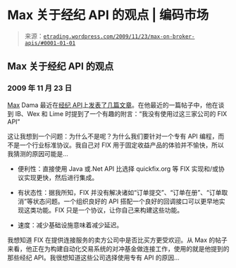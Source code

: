 <!--yml

类别：未分类

日期：2024-05-12 19:38:10

-->

# Max 关于经纪 API 的观点 | 编码市场

> 来源：[`etrading.wordpress.com/2009/11/23/max-on-broker-apis/#0001-01-01`](https://etrading.wordpress.com/2009/11/23/max-on-broker-apis/#0001-01-01)

## Max 关于经纪 API 的观点

### 2009 年 11 月 23 日

[Max](http://www.maxdama.com) Dama 最近在[经纪 API](http://www.maxdama.com/2009/11/api-translation.html)上[发表了几篇文章](http://www.maxdama.com/2009/11/thoughts-on-apis-ib-lime-wex.html)。在他最近的一篇帖子中，他在谈到 IB、Wex 和 Lime 时提到了一个有趣的附言：“我没有使用过这三家公司的 FIX API”

这让我想到一个问题：为什么不是呢？为什么我们要针对一个专有 API 编程，而不是一个行业标准协议。我自己对 FIX 用于固定收益产品的体验并不愉快，所以我猜测的原因可能是…

+   便利性：直接使用 Java 或.Net API 比选择 quickfix.org 等 FIX 实现和/或协议实现更快，然后进行集成。

+   有状态性：据我所知，FIX 并没有解决诸如“订单提交”、“订单在册”、“订单取消”等状态问题。一个组织良好的 API 搭配一个良好的回调接口可以更早地实现这类功能。FIX 只是一个协议，让你自己来构建这些功能。

+   速度：减少基础设施意味着减少延迟。

我想知道 FIX 在提供连接服务的卖方公司中是否比买方更受欢迎。从 Max 的帖子来看，他正在为构建自动化交易系统的对冲基金做连接工作，使用的就是他提到的那些经纪 API。我很想知道这些公司选择使用专有 API 的原因…
